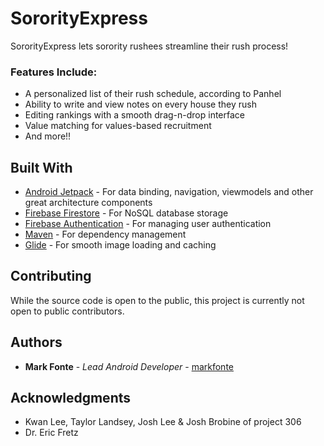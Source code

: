 # SororityExpress

SororityExpress lets sorority rushees streamline their rush process!

### Features Include:
* A personalized list of their rush schedule, according to Panhel
* Ability to write and view notes on every house they rush
* Editing rankings with a smooth drag-n-drop interface
* Value matching for values-based recruitment
* And more!!

## Built With

* [Android Jetpack](https://developer.android.com/jetpack/) - For data binding, navigation, viewmodels and other great architecture components
* [Firebase Firestore](https://firebase.google.com/) - For NoSQL database storage
* [Firebase Authentication](https://firebase.google.com/) - For managing user authentication
* [Maven](https://maven.apache.org/) - For dependency management
* [Glide](https://github.com/bumptech/glide) - For smooth image loading and caching

## Contributing

While the source code is open to the public, this project is currently not open to public contributors.

## Authors

* **Mark Fonte** - *Lead Android Developer* - [markfonte](https://github.com/markfonte)

## Acknowledgments

* Kwan Lee, Taylor Landsey, Josh Lee & Josh Brobine of project 306
* Dr. Eric Fretz